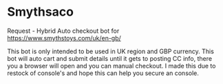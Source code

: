 # Smythsaco
Request - Hybrid Auto checkout bot for https://www.smythstoys.com/uk/en-gb/

This bot is only intended to be used in UK region and GBP currency. This bot will auto cart and submit details until it gets to posting CC info, there you a browser will open and you can manual checkout. I made this due to restock of console's and hope this can help you secure an console. 

